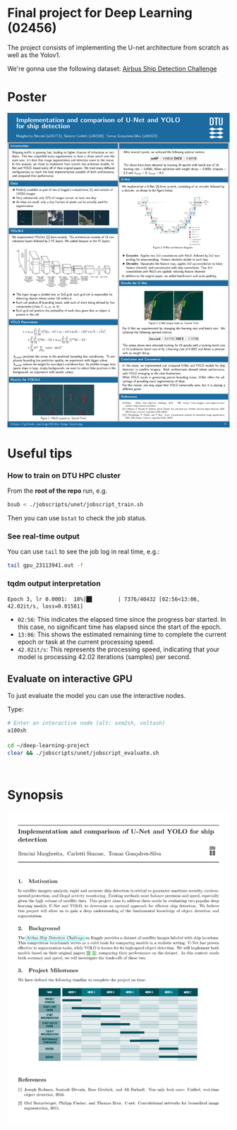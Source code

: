 # Final project for Deep Learning (02456)

The project consists of implementing the U-net architecture from scratch as well as the Yolov1. 

We're gonna use the following dataset: [Airbus Ship Detection Challenge](https://www.kaggle.com/competitions/airbus-ship-detection/)


# Poster

![poster](poster.png)


# Useful tips

### How to train on DTU HPC cluster

From the **root of the repo** run, e.g.

```bash
bsub < ./jobscripts/unet/jobscript_train.sh
```

Then you can use `bstat` to check the job status.


### See real-time output

You can use `tail` to see the job log in real time, e.g.:

```bash
tail gpu_23113941.out -f
```


### tqdm output interpretation

```
Epoch 3, lr 0.0001:  18%|█▊        | 7376/40432 [02:56<13:06, 42.02it/s, loss=0.01581]
```

- `02:56`: This indicates the elapsed time since the progress bar started. In this case, no significant time has elapsed since the start of the epoch.
- `13:06`: This shows the estimated remaining time to complete the current epoch or task at the current processing speed.
- `42.02it/s`: This represents the processing speed, indicating that your model is processing 42.02 iterations (samples) per second.




## Evaluate on interactive GPU

To just evaluate the model you can use the interactive nodes.

Type:
```sh
# Enter an interactive node (alt: sxm2sh, voltash)
a100sh                         

cd ~/deep-learning-project
clear && ./jobscripts/unet/jobscript_evaluate.sh
```



<br>

# Synopsis

![synopsis](synopsis.jpg)
